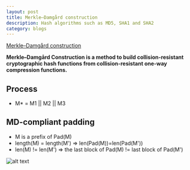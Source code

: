 ```yaml
---
layout: post
title: Merkle–Damgård construction
description: Hash algorithms such as MD5, SHA1 and SHA2
category: blogs
---
```


[Merkle–Damgård construction](https://en.wikipedia.org/wiki/Merkle%E2%80%93Damg%C3%A5rd_construction)

**Merkle–Damgård Construction is a method to build collision-resistant cryptographic hash functions from collision-resistant one-way compression functions.**

## Process
+ M* = M1 || M2 || M3

## MD-compliant padding

+ M is a prefix of Pad(M)
+ length(M) = length(M') => len(Pad(M))=len(Pad(M'))
+ len(M) != len(M') => the last block of Pad(M) != last block of Pad(M')

![alt text](/resources/postImage/Merkle–DamgardConstruction/2880px-Merkle-Damgard_hash_big.svg.png)

[Yange]:    http://camscofie.github.io  "Yange"